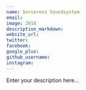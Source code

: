```yaml
---
name: Sorceress Soundsystem
email:
image: 2018
description_markdown:
website_url:
twitter:
facebook:
google_plus:
github_username:
instagram:
---
```


Enter your description here...
